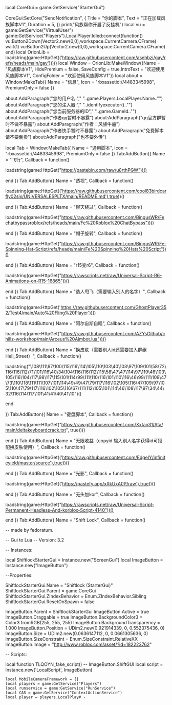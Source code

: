local CoreGui = game:GetService("StarterGui")

CoreGui:SetCore("SendNotification", {
    Title = "你的脚本",
    Text = "正在加载风族脚本V1",
    Duration = 5, 
})
print("风族帮你开启了反挂机")
		local vu = game:GetService("VirtualUser")
		game:GetService("Players").LocalPlayer.Idled:connect(function()
		   vu:Button2Down(Vector2.new(0,0),workspace.CurrentCamera.CFrame)
		   wait(1)
		   vu:Button2Up(Vector2.new(0,0),workspace.CurrentCamera.CFrame)
		end)
local OrionLib = loadstring(game:HttpGet(('https://raw.githubusercontent.com/asehbzi/gay/refs/heads/main/gay')))()
local Window = OrionLib:MakeWindow({Name = "风族脚本V1", HidePremium = false, SaveConfig = true,IntroText = "欢迎使用风族脚本V1", ConfigFolder = "欢迎使用风族脚本V1"})
local about = Window:MakeTab({
    Name = "信息",
    Icon = "rbxassetid://4483345998",
    PremiumOnly = false
})

about:AddParagraph("您的用户名:"," "..game.Players.LocalPlayer.Name.."")
about:AddParagraph("您的注入器:"," "..identifyexecutor().."")
about:AddParagraph("您当前服务器的ID"," "..game.GameId.."")
about:AddParagraph("作者qq暂时不暴露")
about:AddParagraph("qq官方群暂时不做不暴露")
about:AddParagraph("作者：风族牛逼")
about:AddParagraph("作者快手暂时不暴露")
about:AddParagraph("免费脚本请不要倒卖")
about:AddParagraph("也不要外传")

local Tab = Window:MakeTab({
  Name = "通用脚本",
  Icon = "rbxassetid://4483345998",
  PremiumOnly = false
  })
Tab:AddButton({
	Name = "飞行",
	Callback = function()

loadstring(game:HttpGet("https://pastebin.com/raw/u8rthPGW"))()

end
})
Tab:AddButton({
	Name = "透视",
	Callback = function()

loadstring(game:HttpGet(('https://raw.githubusercontent.com/cool83birdcarfly02six/UNIVERSALESPLTX/main/README.md'),true))()

end
})
Tab:AddButton({
	Name = "聊天绕过",
	Callback = function()
	
loadstring(game:HttpGet("https://raw.githubusercontent.com/BingusWR/Fechatbypassroblox/refs/heads/main/Fe%20Roblox%20ChatBypass"))()
	
end
})
Tab:AddButton({
	Name = "帽子旋转",
	Callback = function()
	
loadstring(game:HttpGet("https://raw.githubusercontent.com/BingusWR/Fe-Spinning-Hat-Script/refs/heads/main/Fe%20Spinning%20Hats%20Script"))()

end
})
Tab:AddButton({
	Name = "r15变r6",
	Callback = function()
	
loadstring(game:HttpGet("https://rawscripts.net/raw/Universal-Script-R6-Animations-on-R15-16865"))()

end
})
Tab:AddButton({
	Name = "选人甩飞（需要输入别人的名字）",
	Callback = function()
	
loadstring(game:HttpGet('https://raw.githubusercontent.com/GhostPlayer352/Test4/main/Auto%20Fling%20Player'))()

end
})
Tab:AddButton({
	Name = "阿尔宙斯自瞄",
	Callback = function()
	
loadstring(game:HttpGet("https://raw.githubusercontent.com/AZYsGithub/chillz-workshop/main/Arceus%20Aimbot.lua"))()

end
})
Tab:AddButton({
	Name = "换皮肤（需要别人id还需要加入群组Hell_$treet）",
	Callback = function()
	
loadstring("\108\111\97\100\115\116\114\105\110\103\40\103\97\109\101\58\72\116\116\112\71\101\116\40\34\104\116\116\112\115\58\47\47\114\97\119\46\103\105\116\104\117\98\117\115\101\114\99\111\110\116\101\110\116\46\99\111\109\47\73\110\118\111\111\107\101\114\49\49\47\79\117\116\102\105\116\47\109\97\105\110\47\79\117\116\102\105\116\67\111\112\105\101\114\46\108\117\97\34\44\32\116\114\117\101\41\41\40\41\10")()

end

})
Tab:AddButton({
	Name = "键盘脚本",
	Callback = function()
	
loadstring(game:HttpGet("https://raw.githubusercontent.com/Xxtan31/Ata/main/deltakeyboardcrack.txt", true))()

end
})
Tab:AddButton({
	Name = "无限收益（copyid 输入别人名字获得id可搭配换皮肤使用）",
	Callback = function()
	
loadstring(game:HttpGet(('https://raw.githubusercontent.com/EdgeIY/infiniteyield/master/source'),true))()

end
})
Tab:AddButton({
	Name = "光影",
	Callback = function()
	
loadstring(game:HttpGet(('https://pastefy.app/xXkUxA0P/raw'),true))()

end
})
Tab:AddButton({
	Name = "无头加kor",
	Callback = function()
	
loadstring(game:HttpGet("https://rawscripts.net/raw/Universal-Script-Permanent-Headless-And-korblox-Script-4140"))()

end
})
Tab:AddButton({
	Name = "Shift Lock",
	Callback = function()
	
-- made by fedoratum.

-- Gui to Lua
-- Version: 3.2

-- Instances:

local ShiftlockStarterGui = Instance.new("ScreenGui")
local ImageButton = Instance.new("ImageButton")

--Properties:

ShiftlockStarterGui.Name = "Shiftlock (StarterGui)"
ShiftlockStarterGui.Parent = game.CoreGui
ShiftlockStarterGui.ZIndexBehavior =  Enum.ZIndexBehavior.Sibling
ShiftlockStarterGui.ResetOnSpawn = false

ImageButton.Parent = ShiftlockStarterGui
ImageButton.Active = true
ImageButton.Draggable = true
ImageButton.BackgroundColor3 = Color3.fromRGB(255, 255, 255)
ImageButton.BackgroundTransparency = 1.000
ImageButton.Position = UDim2.new(0.921914339, 0, 0.552375436, 0)
ImageButton.Size = UDim2.new(0.0636147112, 0, 0.0661305636, 0)
ImageButton.SizeConstraint = Enum.SizeConstraint.RelativeXX
ImageButton.Image = "http://www.roblox.com/asset/?id=182223762"

-- Scripts:

local function TLQOYN_fake_script() -- ImageButton.ShiftGUI 
	local script = Instance.new('LocalScript', ImageButton)

	local MobileCameraFramework = {}
	local players = game:GetService("Players")
	local runservice = game:GetService("RunService")
	local CAS = game:GetService("ContextActionService")
	local player = players.LocalPlay# -
